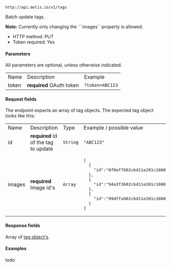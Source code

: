 `http://api.molis.io/v1/tags`

Batch update tags.

<strong>Note:</strong> Currently only changing the ```images`` property is allowed.

* HTTP method: PUT
* Token required: Yes

#### Parameters
All parameters are optional, unless otherwise indicated.
<table>
  <tr>
    <td>Name</td>
    <td>Description</td>
    <td>Example</td>
  </tr>
  <tr>
    <td>token</td>
    <td><strong>required</strong> OAuth token</td>
    <td><code>?token=ABC123</td>
  </tr>
</table>

#### Request fields
The endpoint expects an array of tag objects. The expected tag object looks like this:

<table>
  <tr>
    <td>Name</td>
    <td>Description</td>
    <td>Type</td>
    <td>Example / possible value</td>
  </tr>
  <tr>
    <td>id</td>
    <td><strong>required</strong> Id of the tag to update</td>
    <td><code>String</code></td>
    <td><code>"ABC123"</code></td>
  </tr>
  <tr>
    <td>images</td>
    <td><strong>required</strong> Image id's</td>
    <td><code>Array</code></td>
    <td><pre>[
  {
    "id":"8f0ef7602cbd11e281c10800200c9a66"
  }, 
  {
    "id":"94a3f3b02cbd11e281c10800200c9a66"
  }, 
  {
    "id":"99dffa902cbd11e281c10800200c9a66"
  }
]</pre></td>
  </tr>
</table>


#### Response fields
Array of <a href="tag-object.md">tag object's</a>.

#### Examples
todo
